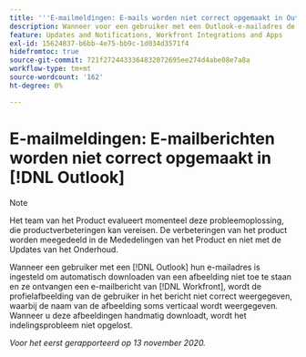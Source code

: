 ```yaml
---
title: '''E-mailmeldingen: E-mails worden niet correct opgemaakt in Outlook'
description: Wanneer voor een gebruiker met een Outlook-e-mailadres de e-mailadressen zijn ingesteld om het automatisch downloaden van een afbeelding niet toe te staan en deze een e-mailbericht ontvangt van [!DNL Workfront], wordt de profielafbeelding van de gebruiker in het bericht niet correct weergegeven, waarbij de naam van de afbeelding soms verticaal wordt weergegeven. Wanneer u deze afbeeldingen handmatig downloadt, wordt het indelingsprobleem niet opgelost.
feature: Updates and Notifications, Workfront Integrations and Apps
exl-id: 15624837-b6bb-4e75-bb9c-1d034d3571f4
hidefromtoc: true
source-git-commit: 721f2724433364832072695ee274d4abe08e7a8a
workflow-type: tm+mt
source-wordcount: '162'
ht-degree: 0%

---
```


# E-mailmeldingen: E-mailberichten worden niet correct opgemaakt in [!DNL Outlook]

<!--Issue created by request-->

>[!NOTE]
>
>Het team van het Product evalueert momenteel deze probleemoplossing, die productverbeteringen kan vereisen. De verbeteringen van het product worden meegedeeld in de Mededelingen van het Product en niet met de Updates van het Onderhoud.

Wanneer een gebruiker met een [!DNL Outlook] hun e-mailadres is ingesteld om automatisch downloaden van een afbeelding niet toe te staan en ze ontvangen een e-mailbericht van [!DNL Workfront], wordt de profielafbeelding van de gebruiker in het bericht niet correct weergegeven, waarbij de naam van de afbeelding soms verticaal wordt weergegeven. Wanneer u deze afbeeldingen handmatig downloadt, wordt het indelingsprobleem niet opgelost.


_Voor het eerst gerapporteerd op 13 november 2020._
